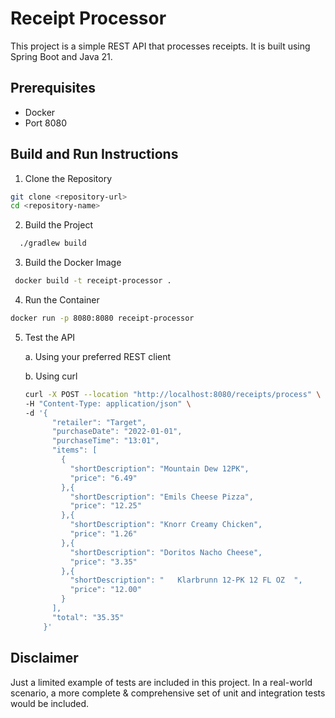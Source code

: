# Receipt Processor
This project is a simple REST API that processes receipts. It is built using Spring Boot and Java 21.

## Prerequisites
* Docker
* Port 8080

## Build and Run Instructions
1. Clone the Repository
```bash
git clone <repository-url>
cd <repository-name> 
```

2. Build the Project
```bash
  ./gradlew build
```

3. Build the Docker Image
```bash
 docker build -t receipt-processor .
```

4. Run the Container
```bash
docker run -p 8080:8080 receipt-processor
```

5. Test the API

    a. Using your preferred REST client
    
   b. Using curl
    ```bash
   curl -X POST --location "http://localhost:8080/receipts/process" \
    -H "Content-Type: application/json" \
    -d '{
          "retailer": "Target",
          "purchaseDate": "2022-01-01",
          "purchaseTime": "13:01",
          "items": [
            {
              "shortDescription": "Mountain Dew 12PK",
              "price": "6.49"
            },{
              "shortDescription": "Emils Cheese Pizza",
              "price": "12.25"
            },{
              "shortDescription": "Knorr Creamy Chicken",
              "price": "1.26"
            },{
              "shortDescription": "Doritos Nacho Cheese",
              "price": "3.35"
            },{
              "shortDescription": "   Klarbrunn 12-PK 12 FL OZ  ",
              "price": "12.00"
            }
          ],
          "total": "35.35"
        }'
    ```
   
## Disclaimer
Just a limited example of tests are included in this project. In a real-world scenario, a more complete & comprehensive set of unit and integration tests would be included.